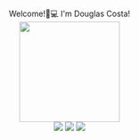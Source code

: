 

<div align="center">
 <text> Welcome!🎉💻 </text>
 <text> I'm Douglas Costa! </text>  
  
</div>

<div align="center">
  <a href="https://github.com/douglascostaa">
  <img height="180em" src="https://github-readme-stats.vercel.app/api?username=douglascostaa&show_icons=true&theme=dracula&include_all_commits=true&count_private=true"/>
</div>

  <div align="center"> 
  <a href="https://instagram.com/__douglas_costa" target="_blank"><img src="https://img.shields.io/badge/-Instagram-%23E4405F?style=for-the-badge&logo=instagram&logoColor=white" target="_blank"></a>
  <a href = "mailto:douglasalessandroc@gmail.com"><img src="https://img.shields.io/badge/-Gmail-%23333?style=for-the-badge&logo=gmail&logoColor=white" target="_blank"></a>
  <a href="https://www.linkedin.com/in/douglas-costa-a04b7b186/" target="_blank"><img src="https://img.shields.io/badge/-LinkedIn-%230077B5?style=for-the-badge&logo=linkedin&logoColor=white" target="_blank"></a> 

 
</div>
